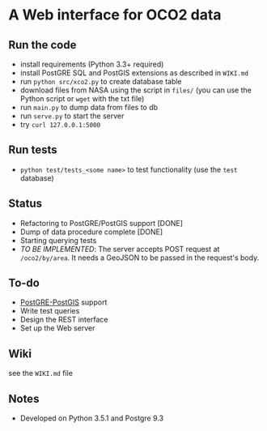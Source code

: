 # A Web interface for OCO2 data

## Run the code
* install requirements (Python 3.3+ required)
* install PostGRE SQL and PostGIS extensions as described in `WIKI.md` 
* run `python src/xco2.py` to create database table
* download files from NASA using the script in `files/` (you can use the Python script or `wget` with the txt file)
* run `main.py` to dump data from files to db
* run `serve.py` to start the server
* try `curl 127.0.0.1:5000`

## Run tests
* `python test/tests_<some name>` to test functionality (use the `test` database)

## Status
* Refactoring to PostGRE/PostGIS support [DONE]
* Dump of data procedure complete [DONE]
* Starting querying tests
* *TO BE IMPLEMENTED*: The server accepts POST request at `/oco2/by/area`. It needs a GeoJSON to be passed in the request's body.

## To-do
* [PostGRE-PostGIS](http://postgis.net/) support
* Write test queries
* Design the REST interface
* Set up the Web server

## Wiki
see the `WIKI.md` file

## Notes 
* Developed on Python 3.5.1 and Postgre 9.3
